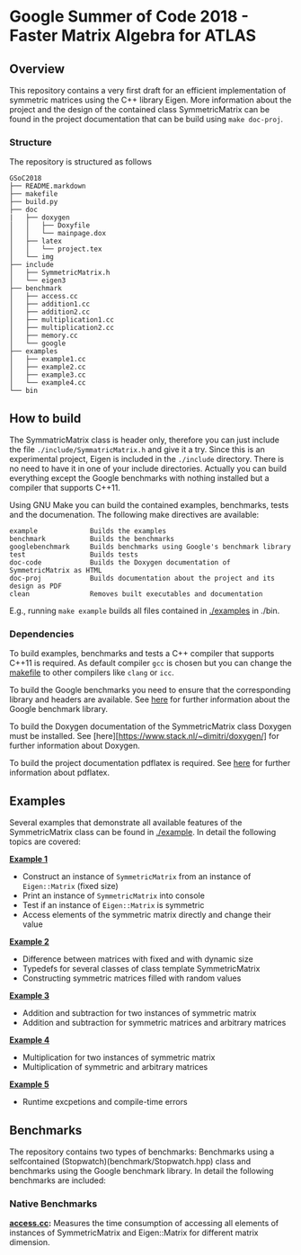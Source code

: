 # Google Summer of Code 2018 - Faster Matrix Algebra for ATLAS #

## Overview ##

This repository contains a very first draft for an efficient implementation of symmetric matrices using the C++ library Eigen. More information about the project and the design of the contained class SymmetricMatrix can be found in the project documentation that can be build using ``make doc-proj``.

### Structure ###

The repository is structured as follows

    GSoC2018
    ├── README.markdown             
    ├── makefile 
    ├── build.py                  
    ├── doc     
    |   ├── doxygen
    │   │   ├── Doxyfile
    │   │   └── mainpage.dox   
    │   ├── latex
    │   │   └── project.tex
    │   └── img
    ├── include
    │   ├── SymmetricMatrix.h
    │   └── eigen3
    ├── benchmark
    │   ├── access.cc
    │   ├── addition1.cc
    │   ├── addition2.cc
    │   ├── multiplication1.cc
    │   ├── multiplication2.cc
    │   ├── memory.cc
    │   └── google
    ├── examples
    │   ├── example1.cc
    │   ├── example2.cc
    │   ├── example3.cc
    │   └── example4.cc
    └── bin

## How to build ##

The SymmatricMatrix class is header only, therefore you can just include the file ``./include/SymmatricMatrix.h`` and give it a try.
Since this is an experimental project, Eigen is included in the ``./include`` directory. There is no need to have it in one of your include directories. Actually you can build everything except the Google benchmarks with nothing installed but a compiler that supports C++11.

Using GNU Make you can build the contained examples, benchmarks, tests and the documenation. The following make directives are available:

    example             Builds the examples
    benchmark           Builds the benchmarks
    googlebenchmark     Builds benchmarks using Google's benchmark library
    test                Builds tests
    doc-code            Builds the Doxygen documentation of SymmetricMatrix as HTML
    doc-proj            Builds documentation about the project and its design as PDF
    clean               Removes built executables and documentation

E.g., running ``make example`` builds all files contained in [./examples](./examples) in ./bin. 

### Dependencies ###

To build examples, benchmarks and tests a C++ compiler that supports C++11 is required. As default compiler ``gcc`` is chosen but you can change the [makefile](makefile) to other compilers like ``clang`` or ``icc``.

To build the Google benchmarks you need to ensure that the corresponding library and headers are available. See [here](https://github.com/google/benchmark) for further information about the Google benchmark library.

To build the Doxygen documentation of the SymmetricMatrix class Doxygen must be installed. See [here][https://www.stack.nl/~dimitri/doxygen/] for further information about Doxygen.

To build the project documentation pdflatex is required. See [here](https://www.tug.org/applications/pdftex/) for further information about pdflatex.

## Examples ##

Several examples that demonstrate all available features of the SymmetricMatrix class can be found in [./example](./example). In detail the following topics are covered:

**[Example 1](./examples/example1.cc)**
- Construct an instance of ``SymmetricMatrix`` from an instance of ``Eigen::Matrix`` (fixed size)
- Print an instance of ``SymmetricMatrix`` into console
- Test if an instance of ``Eigen::Matrix`` is symmetric
- Access elements of the symmetric matrix directly and change their value

**[Example 2](./examples/example2.cc)**
- Difference between matrices with fixed and with dynamic size
- Typedefs for several classes of class template SymmetricMatrix
- Constructing symmetric matrices filled with random values

**[Example 3](./examples/example3.cc)**
- Addition and subtraction for two instances of symmetric matrix
- Addition and subtraction for symmetric matrices and arbitrary matrices

**[Example 4](./examples/example4.cc)**
- Multiplication for two instances of symmetric matrix
- Multiplication of symmetric and arbitrary matrices

**[Example 5](./examples/example5.cc)**
- Runtime excpetions and compile-time errors

## Benchmarks ##

The repository contains two types of benchmarks: Benchmarks using a selfcontained (Stopwatch)(benchmark/Stopwatch.hpp) class and benchmarks using the Google benchmark library. In detail the following benchmarks are included:

### Native Benchmarks ###

**[access.cc](access.cc):** Measures the time consumption of accessing all elements of instances of SymmetricMatrix and Eigen::Matrix for different matrix dimension.




